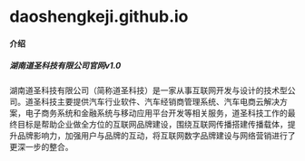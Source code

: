 # daoshengkeji.github.io

#### 介绍
##### 湖南道圣科技有限公司官网v1.0

湖南道圣科技有限公司（简称道圣科技）是一家从事互联网开发与设计的技术型公司。道圣科技主要提供汽车行业软件、汽车经销商管理系统、汽车电商云解决方案，电子商务系统和金融系统与移动应用平台开发等相关服务，道圣科技工作的最终目标是帮助企业做全方位的互联网品牌建设，围绕互联网传播搭建传播载体，提升品牌影响力，加强用户与品牌的互动，将互联网数字品牌建设与网络营销进行了更深一步的整合。